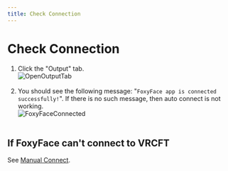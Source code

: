 ```yaml
---
title: Check Connection
---
```


# Check Connection

1. Click the "Output" tab.<br />![OpenOutputTab](/images/OpenOutputTab.png)<br /><br />
2. You should see the following message: "`FoxyFace app is connected successfully!`". If there is no such message, then auto connect is not working.<br />![FoxyFaceConnected](/images/connect/FoxyFaceConnected.png)<br /><br />

## If FoxyFace can't connect to VRCFT

See [Manual Connect](/FoxyFace/connection/Manual-Connection.md).